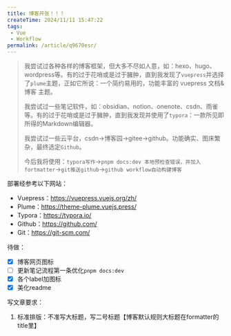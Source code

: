```yaml
---
title: 博客开张！！！
createTime: 2024/11/11 15:47:22
tags:
 - Vue
 - Workflow
permalink: /article/q9670esr/
---
```

> 我尝试过各种各样的博客框架，但大多不尽如人意，如：hexo、hugo、wordpress等。有的过于花哨或是过于臃肿，直到我发现了`vuepress`并选择了`plume`主题，正如它所说：一个简约易用的，功能丰富的 vuepress 文档&博客 主题。
>
> 我尝试过一些笔记软件，如：obsidian、notion、onenote、csdn、雨雀等。有的过于花哨或是过于臃肿，直到我发现并使用了`typora`：一款所见即所得的Markdown编辑器。
>
> 我尝试过一些云平台，csdn->博客园->gitee->github。功能确实、图床繁杂，最终选定`Github`。
>
> 今后我将使用：`typora写作`->`pnpm docs:dev 本地预检查错误，并加入fortmatter`->`git推送github`->`github workflow自动构建博客`

部署经参考以下网站：

- Vuepress：https://vuepress.vuejs.org/zh/
- Plume：https://theme-plume.vuejs.press/
- Typora：https://typora.io/
- Github：https://github.com/
- Git：https://git-scm.com/

待做：

- [x] 博客网页图标
- [ ] 更新笔记流程第一条优化`pnpm docs:dev`
- [x] 各个label加图标
- [x] 美化readme

写文章要求：

1. 标准排版：不准写大标题，写二号标题【博客默认规则大标题在formatter的title里】
